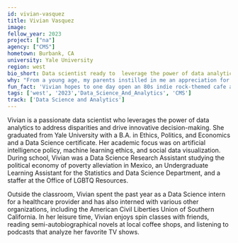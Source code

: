 ```yaml
---
id: vivian-vasquez
title: Vivian Vasquez
image: 
fellow_year: 2023
project: ["na"]
agency: ["CMS"]
hometown: Burbank, CA
university: Yale University
region: west
bio_short: Data scientist ready to  leverage the power of data analytics to address disparities and drive innovative decision-making
why: "From a young age, my parents instilled in me an appreciation for America's innovative spirit and a desire to make this country a more comfortable and equitable place for all Americans to enjoy. Having the opportunity to participate in this mission, specifically contributing to making the federal government's technological processes more agile and its services more accessible, is truly a dream come true. I am grateful for the chance to gain insights from a cohort of individuals who share the same aspiration of utilizing technology to foster positive change."
fun_fact: 'Vivian hopes to one day open an 80s indie rock-themed cafe and bookstore.'
tags: ['west', '2023','Data_Science_And_Analytics', 'CMS']
track: ['Data Science and Analytics']
---
```


Vivian is a passionate data scientist who leverages the power of data analytics to address disparities and drive innovative decision-making. She graduated from Yale University with a B.A. in Ethics, Politics, and Economics and a Data Science certificate. Her academic focus was on artificial intelligence policy, machine learning ethics, and social data visualization. During school, Vivian was a Data Science Research Assistant studying the political economy of poverty alleviation in Mexico, an Undergraduate Learning Assistant for the Statistics and Data Science Department, and a staffer at the Office of LGBTQ Resources. 

Outside the classroom, Vivian spent the past year as a Data Science intern for a healthcare provider and has also interned with various other organizations, including the American Civil Liberties Union of Southern California. In her leisure time, Vivian enjoys spin classes with friends, reading semi-autobiographical novels at local coffee shops, and listening to podcasts that analyze her favorite TV shows.